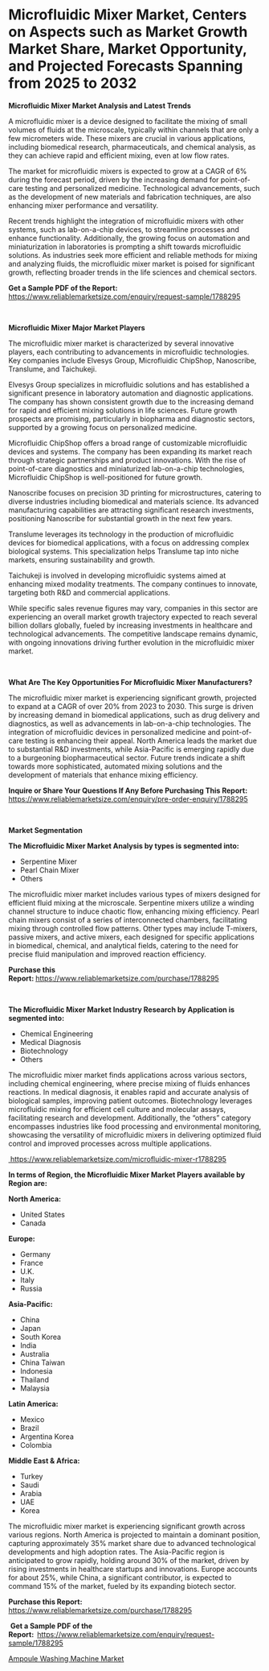 <p><h1>Microfluidic Mixer Market, Centers on Aspects such as Market Growth Market Share, Market Opportunity, and Projected Forecasts Spanning from 2025 to 2032</h1></p><p><strong>Microfluidic Mixer Market Analysis and Latest Trends</strong></p>
<p><p>A microfluidic mixer is a device designed to facilitate the mixing of small volumes of fluids at the microscale, typically within channels that are only a few micrometers wide. These mixers are crucial in various applications, including biomedical research, pharmaceuticals, and chemical analysis, as they can achieve rapid and efficient mixing, even at low flow rates. </p><p>The market for microfluidic mixers is expected to grow at a CAGR of 6% during the forecast period, driven by the increasing demand for point-of-care testing and personalized medicine. Technological advancements, such as the development of new materials and fabrication techniques, are also enhancing mixer performance and versatility. </p><p>Recent trends highlight the integration of microfluidic mixers with other systems, such as lab-on-a-chip devices, to streamline processes and enhance functionality. Additionally, the growing focus on automation and miniaturization in laboratories is prompting a shift towards microfluidic solutions. As industries seek more efficient and reliable methods for mixing and analyzing fluids, the microfluidic mixer market is poised for significant growth, reflecting broader trends in the life sciences and chemical sectors.</p></p>
<p><strong>Get a Sample PDF of the Report:&nbsp;</strong> <a href="https://www.reliablemarketsize.com/enquiry/request-sample/1788295?utm_campaign=2271&utm_medium=2&utm_source=Github&utm_content=ia&utm_term=11042025&utm_id=microfluidic-mixer">https://www.reliablemarketsize.com/enquiry/request-sample/1788295</a></p>
<p>&nbsp;</p>
<p><strong>Microfluidic Mixer Major Market Players</strong></p>
<p><p>The microfluidic mixer market is characterized by several innovative players, each contributing to advancements in microfluidic technologies. Key companies include Elvesys Group, Microfluidic ChipShop, Nanoscribe, Translume, and Taichukeji. </p><p>Elvesys Group specializes in microfluidic solutions and has established a significant presence in laboratory automation and diagnostic applications. The company has shown consistent growth due to the increasing demand for rapid and efficient mixing solutions in life sciences. Future growth prospects are promising, particularly in biopharma and diagnostic sectors, supported by a growing focus on personalized medicine.</p><p>Microfluidic ChipShop offers a broad range of customizable microfluidic devices and systems. The company has been expanding its market reach through strategic partnerships and product innovations. With the rise of point-of-care diagnostics and miniaturized lab-on-a-chip technologies, Microfluidic ChipShop is well-positioned for future growth.</p><p>Nanoscribe focuses on precision 3D printing for microstructures, catering to diverse industries including biomedical and materials science. Its advanced manufacturing capabilities are attracting significant research investments, positioning Nanoscribe for substantial growth in the next few years.</p><p>Translume leverages its technology in the production of microfluidic devices for biomedical applications, with a focus on addressing complex biological systems. This specialization helps Translume tap into niche markets, ensuring sustainability and growth.</p><p>Taichukeji is involved in developing microfluidic systems aimed at enhancing mixed modality treatments. The company continues to innovate, targeting both R&D and commercial applications.</p><p>While specific sales revenue figures may vary, companies in this sector are experiencing an overall market growth trajectory expected to reach several billion dollars globally, fueled by increasing investments in healthcare and technological advancements. The competitive landscape remains dynamic, with ongoing innovations driving further evolution in the microfluidic mixer market.</p></p>
<p>&nbsp;</p>
<p><strong>What Are The Key Opportunities For Microfluidic Mixer Manufacturers?</strong></p>
<p><p>The microfluidic mixer market is experiencing significant growth, projected to expand at a CAGR of over 20% from 2023 to 2030. This surge is driven by increasing demand in biomedical applications, such as drug delivery and diagnostics, as well as advancements in lab-on-a-chip technologies. The integration of microfluidic devices in personalized medicine and point-of-care testing is enhancing their appeal. North America leads the market due to substantial R&D investments, while Asia-Pacific is emerging rapidly due to a burgeoning biopharmaceutical sector. Future trends indicate a shift towards more sophisticated, automated mixing solutions and the development of materials that enhance mixing efficiency.</p></p>
<p><strong>Inquire or Share Your Questions If Any Before Purchasing This Report:</strong> <a href="https://www.reliablemarketsize.com/enquiry/pre-order-enquiry/1788295?utm_campaign=2271&utm_medium=2&utm_source=Github&utm_content=ia&utm_term=11042025&utm_id=microfluidic-mixer">https://www.reliablemarketsize.com/enquiry/pre-order-enquiry/1788295</a></p>
<p>&nbsp;</p>
<p><strong>Market Segmentation</strong></p>
<p><strong>The Microfluidic Mixer Market Analysis by types is segmented into:</strong></p>
<p><ul><li>Serpentine Mixer</li><li>Pearl Chain Mixer</li><li>Others</li></ul></p>
<p><p>The microfluidic mixer market includes various types of mixers designed for efficient fluid mixing at the microscale. Serpentine mixers utilize a winding channel structure to induce chaotic flow, enhancing mixing efficiency. Pearl chain mixers consist of a series of interconnected chambers, facilitating mixing through controlled flow patterns. Other types may include T-mixers, passive mixers, and active mixers, each designed for specific applications in biomedical, chemical, and analytical fields, catering to the need for precise fluid manipulation and improved reaction efficiency.</p></p>
<p><strong>Purchase this Report:&nbsp;</strong><a href="https://www.reliablemarketsize.com/purchase/1788295?utm_campaign=2271&utm_medium=2&utm_source=Github&utm_content=ia&utm_term=11042025&utm_id=microfluidic-mixer">https://www.reliablemarketsize.com/purchase/1788295</a></p>
<p>&nbsp;</p>
<p><strong>The Microfluidic Mixer Market Industry Research by Application is segmented into:</strong></p>
<p><ul><li>Chemical Engineering</li><li>Medical Diagnosis</li><li>Biotechnology</li><li>Others</li></ul></p>
<p><p>The microfluidic mixer market finds applications across various sectors, including chemical engineering, where precise mixing of fluids enhances reactions. In medical diagnosis, it enables rapid and accurate analysis of biological samples, improving patient outcomes. Biotechnology leverages microfluidic mixing for efficient cell culture and molecular assays, facilitating research and development. Additionally, the “others” category encompasses industries like food processing and environmental monitoring, showcasing the versatility of microfluidic mixers in delivering optimized fluid control and improved processes across multiple applications.</p></p>
<p><a href="https://www.reliablemarketsize.com/microfluidic-mixer-r1788295?utm_campaign=2271&utm_medium=2&utm_source=Github&utm_content=ia&utm_term=11042025&utm_id=microfluidic-mixer">&nbsp;https://www.reliablemarketsize.com/microfluidic-mixer-r1788295</a></p>
<p><strong>In terms of Region, the Microfluidic Mixer Market Players available by Region are:</strong></p>
<p>
    <p> <strong> North America: </strong>
        <ul>
            <li>United States</li>
            <li>Canada</li>
        </ul>
        </p> 
    <p> <strong> Europe: </strong>
        <ul>
            <li>Germany</li>
            <li>France</li>
            <li>U.K.</li>
            <li>Italy</li>
            <li>Russia</li>
        </ul>
        </p> 
    <p> <strong> Asia-Pacific: </strong>
        <ul>
            <li>China</li>
            <li>Japan</li>
            <li>South Korea</li>
            <li>India</li>
            <li>Australia</li>
            <li>China Taiwan</li>
            <li>Indonesia</li>
            <li>Thailand</li>
            <li>Malaysia</li>
        </ul>
        </p> 
    <p> <strong> Latin America: </strong>
        <ul>
            <li>Mexico</li>
            <li>Brazil</li>
            <li>Argentina Korea</li>
            <li>Colombia</li>
        </ul>
        </p> 
    <p> <strong> Middle East & Africa: </strong>
        <ul>
            <li>Turkey</li>
            <li>Saudi</li>
            <li>Arabia</li>
            <li>UAE</li>
            <li>Korea</li>
        </ul>
    </p>
    </p>
<p><p>The microfluidic mixer market is experiencing significant growth across various regions. North America is projected to maintain a dominant position, capturing approximately 35% market share due to advanced technological developments and high adoption rates. The Asia-Pacific region is anticipated to grow rapidly, holding around 30% of the market, driven by rising investments in healthcare startups and innovations. Europe accounts for about 25%, while China, a significant contributor, is expected to command 15% of the market, fueled by its expanding biotech sector.</p></p>
<p><strong>Purchase this Report: </strong><a href="https://www.reliablemarketsize.com/purchase/1788295?utm_campaign=2271&utm_medium=2&utm_source=Github&utm_content=ia&utm_term=11042025&utm_id=microfluidic-mixer">https://www.reliablemarketsize.com/purchase/1788295</a></p>
<p>&nbsp;<strong>Get a Sample PDF of the Report:&nbsp;&nbsp;</strong><a href="https://www.reliablemarketsize.com/enquiry/request-sample/1788295?utm_campaign=2271&utm_medium=2&utm_source=Github&utm_content=ia&utm_term=11042025&utm_id=microfluidic-mixer">https://www.reliablemarketsize.com/enquiry/request-sample/1788295</a></p>
<p><strong></strong></p>
<p><p><a href="https://github.com/achilekirwan/Market-Research-Report-List-1/blob/main/ampoule-washing-machine-market.md?utm_campaign=2271&utm_medium=2&utm_source=Github&utm_content=ia&utm_term=11042025&utm_id=microfluidic-mixer">Ampoule Washing Machine Market</a></p></p>